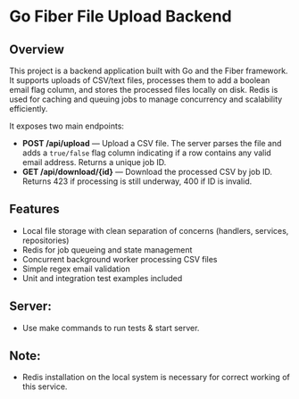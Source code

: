 # Go Fiber File Upload Backend

## Overview

This project is a backend application built with Go and the Fiber framework. It supports uploads of CSV/text files, processes them to add a boolean email flag column, and stores the processed files locally on disk. Redis is used for caching and queuing jobs to manage concurrency and scalability efficiently.

It exposes two main endpoints:

- **POST /api/upload** — Upload a CSV file. The server parses the file and adds a `true/false` flag column indicating if a row contains any valid email address. Returns a unique job ID.
- **GET /api/download/{id}** — Download the processed CSV by job ID. Returns 423 if processing is still underway, 400 if ID is invalid.

## Features

- Local file storage with clean separation of concerns (handlers, services, repositories)
- Redis for job queueing and state management
- Concurrent background worker processing CSV files
- Simple regex email validation
- Unit and integration test examples included

## Server:
- Use make commands to run tests & start server.

## Note:
- Redis installation on the local system is necessary for correct working of this service.
